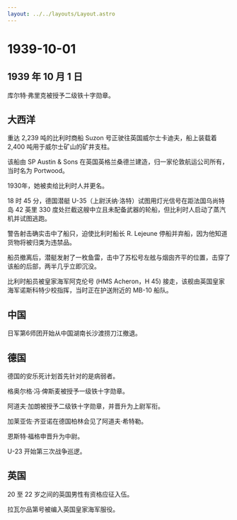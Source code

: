 ```yaml
---
layout: ../../layouts/Layout.astro
---
```


# 1939-10-01

## 1939 年 10 月 1 日

库尔特·弗里克被授予二级铁十字勋章。

## 大西洋

重达 2,239 吨的比利时商船 Suzon 号正驶往英国威尔士卡迪夫，船上装载着
2,400 吨用于威尔士矿山的矿井支柱。

该船由 SP Austin & Sons
在英国英格兰桑德兰建造，归一家伦敦航运公司所有，当时名为 Portwood。

1930年，她被卖给比利时人并更名。

18 时 45 分，德国潜艇
U-35（上尉沃纳·洛特）试图用灯光信号在距法国乌尚特岛 42 英里 330
度处拦截这艘中立且未配备武器的轮船，但比利时人启动了蒸汽机并试图逃跑。

警告射击确实击中了船只，迫使比利时船长 R. Lejeune
停船并弃船，因为他知道货物将被归类为违禁品。

船员撤离后，潜艇发射了一枚鱼雷，击中了苏松号左舷与烟囱齐平的位置，击穿了该船的后部，两半几乎立即沉没。

比利时船员被皇家海军阿克伦号 (HMS Acheron，H 45)
接走，该舰由英国皇家海军诺斯科特少校指挥，当时正在护送附近的 MB-10
船队。

## 中国

日军第6师团开始从中国湖南长沙渡捞刀江撤退。

## 德国

德国的安乐死计划首先针对的是病弱者。

格奥尔格·冯·俾斯麦被授予一级铁十字勋章。

阿道夫·加朗被授予二级铁十字勋章，并晋升为上尉军衔。

加莱亚佐·齐亚诺在德国柏林会见了阿道夫·希特勒。

恩斯特·福格申晋升为中尉。

U-23 开始第三次战争巡逻。

## 英国

20 至 22 岁之间的英国男性有资格应征入伍。

拉瓦尔品第号被编入英国皇家海军服役。